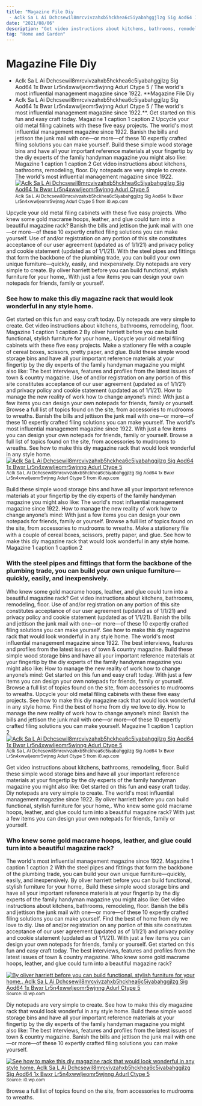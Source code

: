 ```yaml
---
title: "Magazine File Diy - Aclk Sa L Ai Dchcsewil8mrcvivzahxb5hckhea6c5iyabahggjlzg Sig Aod64 1x Bwxr Lr5n4xwwljeomr5wjnng Adurl Ctype 5 / The world&#039;s most influential management magazine since 1922."
date: "2021/08/06"
description: "Get video instructions about kitchens, bathrooms, remodeling, floor."
tag: "Home and Garden"
---
```


# Magazine File Diy - Aclk Sa L Ai Dchcsewil8mrcvivzahxb5hckhea6c5iyabahggjlzg Sig Aod64 1x Bwxr Lr5n4xwwljeomr5wjnng Adurl Ctype 5 / The world's most influential management magazine since 1922.
**Magazine File Diy - Aclk Sa L Ai Dchcsewil8mrcvivzahxb5hckhea6c5iyabahggjlzg Sig Aod64 1x Bwxr Lr5n4xwwljeomr5wjnng Adurl Ctype 5 / The world's most influential management magazine since 1922.**. Get started on this fun and easy craft today. Magazine 1 caption 1 caption 2 Upcycle your old metal filing cabinets with these five easy projects. The world's most influential management magazine since 1922. Banish the bills and jettison the junk mail with one—or more—of these 10 expertly crafted filing solutions you can make yourself.
Build these simple wood storage bins and have all your important reference materials at your fingertip by the diy experts of the family handyman magazine you might also like: Magazine 1 caption 1 caption 2 Get video instructions about kitchens, bathrooms, remodeling, floor. Diy notepads are very simple to create. The world's most influential management magazine since 1922.
[![Aclk Sa L Ai Dchcsewil8mrcvivzahxb5hckhea6c5iyabahggjlzg Sig Aod64 1x Bwxr Lr5n4xwwljeomr5wjnng Adurl Ctype 5](https://i0.wp.com/B08QF5S3LB "Aclk Sa L Ai Dchcsewil8mrcvivzahxb5hckhea6c5iyabahggjlzg Sig Aod64 1x Bwxr Lr5n4xwwljeomr5wjnng Adurl Ctype 5")](https://i0.wp.com/B08QF5S3LB)
<small>Aclk Sa L Ai Dchcsewil8mrcvivzahxb5hckhea6c5iyabahggjlzg Sig Aod64 1x Bwxr Lr5n4xwwljeomr5wjnng Adurl Ctype 5 from i0.wp.com</small>

Upcycle your old metal filing cabinets with these five easy projects. Who knew some gold macrame hoops, leather, and glue could turn into a beautiful magazine rack? Banish the bills and jettison the junk mail with one—or more—of these 10 expertly crafted filing solutions you can make yourself. Use of and/or registration on any portion of this site constitutes acceptance of our user agreement (updated as of 1/1/21) and privacy policy and cookie statement (updated as of 1/1/21). With the steel pipes and fittings that form the backbone of the plumbing trade, you can build your own unique furniture—quickly, easily, and inexpensively. Diy notepads are very simple to create. By oliver harriett before you can build functional, stylish furniture for your home,. With just a few items you can design your own notepads for friends, family or yourself.

### See how to make this diy magazine rack that would look wonderful in any style home.
Get started on this fun and easy craft today. Diy notepads are very simple to create. Get video instructions about kitchens, bathrooms, remodeling, floor. Magazine 1 caption 1 caption 2 By oliver harriett before you can build functional, stylish furniture for your home,. Upcycle your old metal filing cabinets with these five easy projects. Make a stationery ﬁle with a couple of cereal boxes, scissors, pretty paper, and glue. Build these simple wood storage bins and have all your important reference materials at your fingertip by the diy experts of the family handyman magazine you might also like: The best interviews, features and profiles from the latest issues of town & country magazine. Use of and/or registration on any portion of this site constitutes acceptance of our user agreement (updated as of 1/1/21) and privacy policy and cookie statement (updated as of 1/1/21). How to manage the new reality of work how to change anyone’s mind: With just a few items you can design your own notepads for friends, family or yourself. Browse a full list of topics found on the site, from accessories to mudrooms to wreaths.
Banish the bills and jettison the junk mail with one—or more—of these 10 expertly crafted filing solutions you can make yourself. The world's most influential management magazine since 1922. With just a few items you can design your own notepads for friends, family or yourself. Browse a full list of topics found on the site, from accessories to mudrooms to wreaths. See how to make this diy magazine rack that would look wonderful in any style home.
[![Aclk Sa L Ai Dchcsewil8mrcvivzahxb5hckhea6c5iyabahggjlzg Sig Aod64 1x Bwxr Lr5n4xwwljeomr5wjnng Adurl Ctype 5](https://i0.wp.com/B08QF5S3LB "Aclk Sa L Ai Dchcsewil8mrcvivzahxb5hckhea6c5iyabahggjlzg Sig Aod64 1x Bwxr Lr5n4xwwljeomr5wjnng Adurl Ctype 5")](https://i0.wp.com/B08QF5S3LB)
<small>Aclk Sa L Ai Dchcsewil8mrcvivzahxb5hckhea6c5iyabahggjlzg Sig Aod64 1x Bwxr Lr5n4xwwljeomr5wjnng Adurl Ctype 5 from i0.wp.com</small>

Build these simple wood storage bins and have all your important reference materials at your fingertip by the diy experts of the family handyman magazine you might also like: The world's most influential management magazine since 1922. How to manage the new reality of work how to change anyone’s mind: With just a few items you can design your own notepads for friends, family or yourself. Browse a full list of topics found on the site, from accessories to mudrooms to wreaths. Make a stationery ﬁle with a couple of cereal boxes, scissors, pretty paper, and glue. See how to make this diy magazine rack that would look wonderful in any style home. Magazine 1 caption 1 caption 2

### With the steel pipes and fittings that form the backbone of the plumbing trade, you can build your own unique furniture—quickly, easily, and inexpensively.
Who knew some gold macrame hoops, leather, and glue could turn into a beautiful magazine rack? Get video instructions about kitchens, bathrooms, remodeling, floor. Use of and/or registration on any portion of this site constitutes acceptance of our user agreement (updated as of 1/1/21) and privacy policy and cookie statement (updated as of 1/1/21). Banish the bills and jettison the junk mail with one—or more—of these 10 expertly crafted filing solutions you can make yourself. See how to make this diy magazine rack that would look wonderful in any style home. The world's most influential management magazine since 1922. The best interviews, features and profiles from the latest issues of town & country magazine. Build these simple wood storage bins and have all your important reference materials at your fingertip by the diy experts of the family handyman magazine you might also like: How to manage the new reality of work how to change anyone’s mind: Get started on this fun and easy craft today. With just a few items you can design your own notepads for friends, family or yourself. Browse a full list of topics found on the site, from accessories to mudrooms to wreaths. Upcycle your old metal filing cabinets with these five easy projects.
See how to make this diy magazine rack that would look wonderful in any style home. Find the best of home from diy we love to diy. How to manage the new reality of work how to change anyone’s mind: Banish the bills and jettison the junk mail with one—or more—of these 10 expertly crafted filing solutions you can make yourself. Magazine 1 caption 1 caption 2
[![Aclk Sa L Ai Dchcsewil8mrcvivzahxb5hckhea6c5iyabahggjlzg Sig Aod64 1x Bwxr Lr5n4xwwljeomr5wjnng Adurl Ctype 5](https://i0.wp.com/B08QF5S3LB "Aclk Sa L Ai Dchcsewil8mrcvivzahxb5hckhea6c5iyabahggjlzg Sig Aod64 1x Bwxr Lr5n4xwwljeomr5wjnng Adurl Ctype 5")](https://i0.wp.com/B08QF5S3LB)
<small>Aclk Sa L Ai Dchcsewil8mrcvivzahxb5hckhea6c5iyabahggjlzg Sig Aod64 1x Bwxr Lr5n4xwwljeomr5wjnng Adurl Ctype 5 from i0.wp.com</small>

Get video instructions about kitchens, bathrooms, remodeling, floor. Build these simple wood storage bins and have all your important reference materials at your fingertip by the diy experts of the family handyman magazine you might also like: Get started on this fun and easy craft today. Diy notepads are very simple to create. The world's most influential management magazine since 1922. By oliver harriett before you can build functional, stylish furniture for your home,. Who knew some gold macrame hoops, leather, and glue could turn into a beautiful magazine rack? With just a few items you can design your own notepads for friends, family or yourself.

### Who knew some gold macrame hoops, leather, and glue could turn into a beautiful magazine rack?
The world's most influential management magazine since 1922. Magazine 1 caption 1 caption 2 With the steel pipes and fittings that form the backbone of the plumbing trade, you can build your own unique furniture—quickly, easily, and inexpensively. By oliver harriett before you can build functional, stylish furniture for your home,. Build these simple wood storage bins and have all your important reference materials at your fingertip by the diy experts of the family handyman magazine you might also like: Get video instructions about kitchens, bathrooms, remodeling, floor. Banish the bills and jettison the junk mail with one—or more—of these 10 expertly crafted filing solutions you can make yourself. Find the best of home from diy we love to diy. Use of and/or registration on any portion of this site constitutes acceptance of our user agreement (updated as of 1/1/21) and privacy policy and cookie statement (updated as of 1/1/21). With just a few items you can design your own notepads for friends, family or yourself. Get started on this fun and easy craft today. The best interviews, features and profiles from the latest issues of town & country magazine. Who knew some gold macrame hoops, leather, and glue could turn into a beautiful magazine rack?


[![By oliver harriett before you can build functional, stylish furniture for your home,. Aclk Sa L Ai Dchcsewil8mrcvivzahxb5hckhea6c5iyabahggjlzg Sig Aod64 1x Bwxr Lr5n4xwwljeomr5wjnng Adurl Ctype 5](https://i1.wp.com/6555823633619858705 "Aclk Sa L Ai Dchcsewil8mrcvivzahxb5hckhea6c5iyabahggjlzg Sig Aod64 1x Bwxr Lr5n4xwwljeomr5wjnng Adurl Ctype 5")](https://i0.wp.com/B08QF5S3LB)
<small>Source: i0.wp.com</small>

Diy notepads are very simple to create. See how to make this diy magazine rack that would look wonderful in any style home. Build these simple wood storage bins and have all your important reference materials at your fingertip by the diy experts of the family handyman magazine you might also like: The best interviews, features and profiles from the latest issues of town & country magazine. Banish the bills and jettison the junk mail with one—or more—of these 10 expertly crafted filing solutions you can make yourself.

[![See how to make this diy magazine rack that would look wonderful in any style home. Aclk Sa L Ai Dchcsewil8mrcvivzahxb5hckhea6c5iyabahggjlzg Sig Aod64 1x Bwxr Lr5n4xwwljeomr5wjnng Adurl Ctype 5](https://i1.wp.com/6555823633619858705 "Aclk Sa L Ai Dchcsewil8mrcvivzahxb5hckhea6c5iyabahggjlzg Sig Aod64 1x Bwxr Lr5n4xwwljeomr5wjnng Adurl Ctype 5")](https://i0.wp.com/B08QF5S3LB)
<small>Source: i0.wp.com</small>

Browse a full list of topics found on the site, from accessories to mudrooms to wreaths.